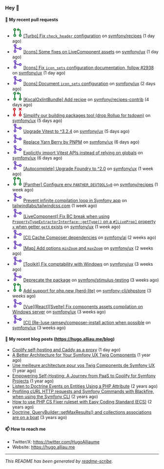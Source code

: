 ### Hey 👋

#### 👷 My recent pull requests

- ![](./assets/pr-open.svg) [[Turbo] Fix `check_header` configuration](https://github.com/symfony/recipes/pull/1439) on [symfony/recipes](https://github.com/symfony/recipes) (1 day ago)
- ![](./assets/pr-merged.svg) [[Icons] Some fixes on LiveComponent assets](https://github.com/symfony/ux/pull/2940) on [symfony/ux](https://github.com/symfony/ux) (1 day ago)
- ![](./assets/pr-merged.svg) [[Icons] Fix `icon_sets` configuration documentation, follow #2938](https://github.com/symfony/ux/pull/2939) on [symfony/ux](https://github.com/symfony/ux) (1 day ago)
- ![](./assets/pr-merged.svg) [[Icons] Document `icon_sets` configuration](https://github.com/symfony/ux/pull/2938) on [symfony/ux](https://github.com/symfony/ux) (2 days ago)
- ![](./assets/pr-open.svg) [[KocalOxlintBundle] Add recipe](https://github.com/symfony/recipes-contrib/pull/1835) on [symfony/recipes-contrib](https://github.com/symfony/recipes-contrib) (4 days ago)
- ![](./assets/pr-closed.svg) [Simplify our building packages tool (drop Rollup for tsdown)](https://github.com/symfony/ux/pull/2935) on [symfony/ux](https://github.com/symfony/ux) (5 days ago)
- ![](./assets/pr-merged.svg) [Upgrade Vitest to ^3.2.4](https://github.com/symfony/ux/pull/2933) on [symfony/ux](https://github.com/symfony/ux) (5 days ago)
- ![](./assets/pr-merged.svg) [Replace Yarn Berry by PNPM](https://github.com/symfony/ux/pull/2932) on [symfony/ux](https://github.com/symfony/ux) (6 days ago)
- ![](./assets/pr-merged.svg) [Explicitly import Vitest APIs instead of relying on globals](https://github.com/symfony/ux/pull/2931) on [symfony/ux](https://github.com/symfony/ux) (6 days ago)
- ![](./assets/pr-merged.svg) [[Autocomplete] Upgrade Foundry to ^2.0](https://github.com/symfony/ux/pull/2928) on [symfony/ux](https://github.com/symfony/ux) (1 week ago)
- ![](./assets/pr-open.svg) [[Panther] Configure env `PANTHER_DEVTOOLS=0`](https://github.com/symfony/recipes/pull/1437) on [symfony/recipes](https://github.com/symfony/recipes) (1 week ago)
- ![](./assets/pr-merged.svg) [Prevent infinite compilation loop in Symfony app](https://github.com/tailwindlabs/tailwindcss.com/pull/2306) on [tailwindlabs/tailwindcss.com](https://github.com/tailwindlabs/tailwindcss.com) (1 week ago)
- ![](./assets/pr-merged.svg) [[LiveComponent] Fix BC break when using `PropertyTypeExtractorInterface::getType()` on a `#[LiveProp]` property `x` when getter `getX` exists](https://github.com/symfony/ux/pull/2922) on [symfony/ux](https://github.com/symfony/ux) (1 week ago)
- ![](./assets/pr-merged.svg) [[CI] Cache Composer dependencies](https://github.com/symfony/ai/pull/95) on [symfony/ai](https://github.com/symfony/ai) (2 weeks ago)
- ![](./assets/pr-merged.svg) [[Map] Add options `minZoom` and `maxZoom`](https://github.com/symfony/ux/pull/2896) on [symfony/ux](https://github.com/symfony/ux) (2 weeks ago)
- ![](./assets/pr-merged.svg) [[Toolkit] Fix comptability with Windows](https://github.com/symfony/ux/pull/2892) on [symfony/ux](https://github.com/symfony/ux) (3 weeks ago)
- ![](./assets/pr-merged.svg) [Deprecate the package](https://github.com/symfony/stimulus-testing/pull/10) on [symfony/stimulus-testing](https://github.com/symfony/stimulus-testing) (3 weeks ago)
- ![](./assets/pr-open.svg) [Add support for php.new (herd-lite)](https://github.com/symfony-cli/phpstore/pull/26) on [symfony-cli/phpstore](https://github.com/symfony-cli/phpstore) (3 weeks ago)
- ![](./assets/pr-merged.svg) [[Vue][React][Svelte] Fix components assets compilation on Windows server](https://github.com/symfony/ux/pull/2890) on [symfony/ux](https://github.com/symfony/ux) (3 weeks ago)
- ![](./assets/pr-merged.svg) [[CI] (Re-)use ramsey/composer-install action when possible](https://github.com/symfony/ux/pull/2885) on [symfony/ux](https://github.com/symfony/ux) (3 weeks ago)

#### 📜 My recent blog posts (https://hugo.alliau.me/blog)

- [Coolify self-hosting and Caddy as a proxy](https://hugo.alliau.me/blog/posts/coolify-self-hosting-and-caddy-as-a-proxy) (1 day ago)
- [A Better Architecture for Your Symfony UX Twig Components](https://hugo.alliau.me/blog/posts/a-better-architecture-for-your-symfony-ux-twig-components) (1 year ago)
- [Une meilleure architecture pour vos Twig Components de Symfony UX](https://hugo.alliau.me/blog/posts/une-meilleure-architecture-pour-vous-twig-components-de-symfony-ux) (1 year ago)
- [Empowering Self-Hosting: A Journey from PaaS to Coolify for Symfony Projects](https://hugo.alliau.me/blog/posts/empowering-self-hosting-a-journey-from-paas-to-coolify-for-symfony-projects) (1 year ago)
- [Listen to Doctrine Events on Entities Using a PHP Attribute](https://hugo.alliau.me/blog/posts/2023-11-12-listen-to-doctrine-events-on-entities-using-a-php-attribute) (2 years ago)
- [Profiling cURL HTTP requests and Symfony Commands with Blackfire, when using the Symfony CLI](https://hugo.alliau.me/blog/posts/2023-10-21-profiling-curl-http-requests-and-symfony-commands-with-blackfire-when-using-the-symfony-cli) (2 years ago)
- [How to use PHP CS Fixer ruleset with Easy Coding Standard (ECS)](https://hugo.alliau.me/blog/posts/2023-07-19-how-to-use-php-cs-fixer-ruleset-with-easy-coding-standard) (2 years ago)
- [Doctrine, QueryBuilder::setMaxResults() and collections associations are on a boat](https://hugo.alliau.me/blog/posts/2022-01-07-doctrine-querybuilder-setmaxresults-and-collections-associations-are-on-a-boat) (3 years ago)

#### 📫 How to reach me

- Twitter/X: https://twitter.com/HugoAlliaume
- Website: https://hugo.alliau.me

---

_This README has been generated by [readme-scribe](https://github.com/muesli/readme-scribe/)_.


